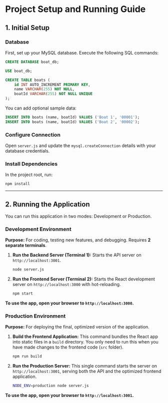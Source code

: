 # Project Setup and Running Guide

## 1. Initial Setup

### Database
First, set up your MySQL database. Execute the following SQL commands:

```sql
CREATE DATABASE boat_db;

USE boat_db;

CREATE TABLE boats (
    id INT AUTO_INCREMENT PRIMARY KEY,
    name VARCHAR(255) NOT NULL,
    boatId VARCHAR(255) NOT NULL UNIQUE
);
```

You can add optional sample data:
```sql
INSERT INTO boats (name, boatId) VALUES ('Boat 1', '00001');
INSERT INTO boats (name, boatId) VALUES ('Boat 2', '00002');
```

### Configure Connection
Open `server.js` and update the `mysql.createConnection` details with your database credentials.

### Install Dependencies
In the project root, run:
```bash
npm install
```

---

## 2. Running the Application

You can run this application in two modes: Development or Production.

### Development Environment
**Purpose:** For coding, testing new features, and debugging. Requires **2 separate terminals**.

1.  **Run the Backend Server (Terminal 1):**
    Starts the API server on `http://localhost:3001`.
    ```bash
    node server.js
    ```

2.  **Run the Frontend Server (Terminal 2):**
    Starts the React development server on `http://localhost:3000` with hot-reloading.
    ```bash
    npm start
    ```

**To use the app, open your browser to `http://localhost:3000`.**

### Production Environment
**Purpose:** For deploying the final, optimized version of the application.

1.  **Build the Frontend Application:**
    This command bundles the React app into static files in a `build` directory. You only need to run this when you have made changes to the frontend code (`src` folder).
    ```bash
    npm run build
    ```

2.  **Run the Production Server:**
    This single command starts the server on `http://localhost:3001`, serving both the API and the optimized frontend application.
    ```bash
    NODE_ENV=production node server.js
    ```

**To use the app, open your browser to `http://localhost:3001`.**